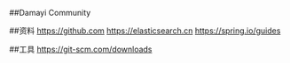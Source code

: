 ##Damayi Community

##资料
https://github.com
https://elasticsearch.cn
https://spring.io/guides

##工具
https://git-scm.com/downloads